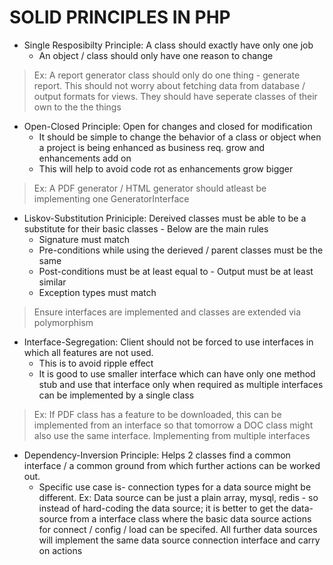 # SOLID PRINCIPLES IN PHP

- Single Resposibilty Principle: A class should exactly have only one job
    - An object / class should only have one reason to change
> Ex: A report generator class should only do one thing - generate report. This should not worry about fetching data from database / output formats for views. They should have seperate classes of their own to the the things
- Open-Closed Principle: Open for changes and closed for modification
    - It should be simple to change the behavior of a class or object when a project is being enhanced as business req. grow and enhancements add on
    - This will help to avoid code rot as enhancements grow bigger
> Ex: A PDF generator / HTML generator should atleast be implementing one GeneratorInterface
- Liskov-Substitution Priniciple: Dereived classes must be able to be a substitute for their basic classes - Below are the main rules
    - Signature must match
    - Pre-conditions while using the derieved / parent classes must be the same
    - Post-conditions must be at least equal to - Output must be at least similar
    - Exception types must match
> Ensure interfaces are implemented and classes are extended via polymorphism
- Interface-Segregation: Client should not be forced to use interfaces in which all features are not used. 
    - This is to avoid ripple effect
    - It is good to use smaller interface which can have only one method stub and use that interface only when required as multiple interfaces can be implemented by a single class
> Ex: If PDF class has a feature to be downloaded, this can be implemented from an interface so that tomorrow a DOC class might also use the same interface. Implementing from multiple interfaces
- Dependency-Inversion Principle: Helps 2 classes find a common interface / a common ground from which further actions can be worked out.
    - Specific use case is- connection types for a data source might be different.
Ex: Data source can be just a plain array, mysql, redis - so instead of hard-coding the data source; it is better to get the data-source from a interface class where the basic data source actions for connect / config / load can be specifed. All further data sources will implement the same data source connection interface and carry on actions